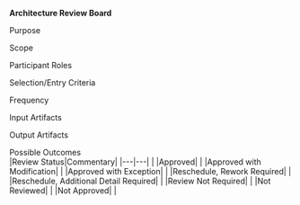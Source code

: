 __Architecture Review Board__

Purpose



Scope




Participant Roles




Selection/Entry Criteria




Frequency




Input Artifacts



Output Artifacts




Possible Outcomes  
|Review Status|Commentary|
|---|---| |
|Approved| |
|Approved with Modification| |
|Approved with Exception| |
|Reschedule, Rework Required| |
|Reschedule, Additional Detail Required| |
|Review Not Required| |
|Not Reviewed| |
|Not Approved| |

